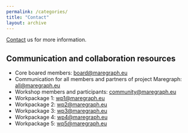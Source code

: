 ```yaml
---
permalink: /categories/
title: "Contact"
layout: archive
---
```


[Contact](mailto:joanna.goley@vliz.be) us for more information. 

## Communication and collaboration resources
- Core boared members: [board@maregraph.eu](mailto:board@maregraph.eu)
- Communication for all members and partners of project Maregraph: [all@maregraph.eu](mailto:all@maregraph.eu)
- Workshop members and participants: [community@maregraph.eu](mailto:community@maregraph.eu)
- Workpackage 1: [wp1@maregraph.eu](mailto:wp1@maregraph.eu)
- Workpackage 2: [wp2@maregraph.eu](mailto:wp2@maregraph.eu)
- Workpackage 3: [wp3@maregraph.eu](mailto:wp3@maregraph.eu)
- Workpackage 4: [wp4@maregraph.eu](mailto:wp4@maregraph.eu)
- Workpackage 5: [wp5@maregraph.eu](mailto:wp5@maregraph.eu)



